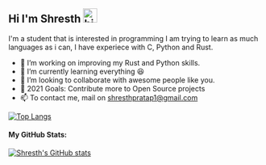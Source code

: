## Hi I'm Shresth <img src="https://user-images.githubusercontent.com/1303154/88677602-1635ba80-d120-11ea-84d8-d263ba5fc3c0.gif" width="28px" alt="hi">

I'm a student that is interested in programming I am trying to learn as much languages as i can, I have experiece with C, Python and Rust.

- 👀 I’m working on improving my Rust and Python skills.
- 🌱 I’m currently learning everything 😆
- 💞️ I’m looking to collaborate with awesome people like you.
- 🥅 2021 Goals: Contribute more to Open Source projects
- 📫 To contact me, mail on shresthpratap1@gmail.com


[![Top Langs](https://github-readme-stats.vercel.app/api/top-langs/?username=Shresth001&layout=compact)](https://github.com/anuraghazra/github-readme-stats)


#### My GitHub Stats:
[![Shresth's GitHub stats](https://github-readme-stats.vercel.app/api/?username=Shresth001&show_icons=true&theme=radical)](https://github.com/Shresth001github-readme-stats)
